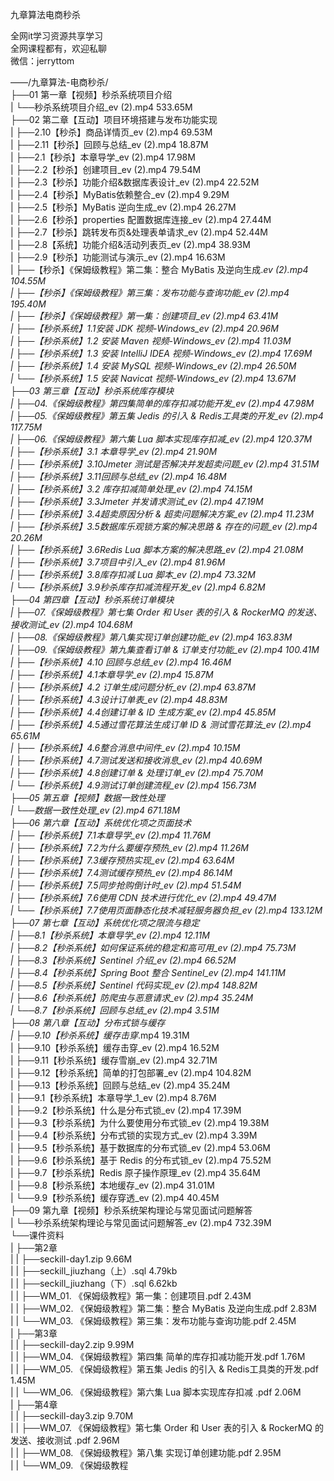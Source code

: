 九章算法电商秒杀

全网it学习资源共享学习<br>全网课程都有，欢迎私聊<br>微信：jerryttom<br>

——/九章算法-电商秒杀/<br> ├──01 第一章【视频】秒杀系统项目介绍<br> | └──秒杀系统项目介绍_ev (2).mp4 533.65M<br> ├──02 第二章【互动】项目环境搭建与发布功能实现<br> | ├──2.10【秒杀】商品详情页_ev (2).mp4 69.53M<br> | ├──2.11【秒杀】回顾与总结_ev (2).mp4 18.87M<br> | ├──2.1【秒杀】本章导学_ev (2).mp4 17.98M<br> | ├──2.2【秒杀】创建项目_ev (2).mp4 79.54M<br> | ├──2.3【秒杀】功能介绍&amp;数据库表设计_ev (2).mp4 22.52M<br> | ├──2.4【秒杀】MyBatis依赖整合_ev (2).mp4 9.29M<br> | ├──2.5【秒杀】MyBatis 逆向生成_ev (2).mp4 26.27M<br> | ├──2.6【秒杀】properties 配置数据库连接_ev (2).mp4 27.44M<br> | ├──2.7【秒杀】跳转发布页&amp;处理表单请求_ev (2).mp4 52.44M<br> | ├──2.8【系统】功能介绍&amp;活动列表页_ev (2).mp4 38.93M<br> | ├──2.9【秒杀】功能测试与演示_ev (2).mp4 16.63M<br> | ├──【秒杀】《保姆级教程》第二集：整合 MyBatis 及逆向生成._ev (2).mp4 104.55M<br> | ├──【秒杀】《保姆级教程》第三集：发布功能与查询功能_ev (2).mp4 195.40M<br> | ├──【秒杀】《保姆级教程》第一集：创建项目_ev (2).mp4 63.41M<br> | ├──【秒杀系统】1.1安装 JDK 视频-Windows_ev (2).mp4 20.96M<br> | ├──【秒杀系统】1.2 安装 Maven 视频-Windows_ev (2).mp4 11.03M<br> | ├──【秒杀系统】1.3 安装 IntelliJ IDEA 视频-Windows_ev (2).mp4 17.69M<br> | ├──【秒杀系统】1.4 安装 MySQL 视频-Windows_ev (2).mp4 26.50M<br> | └──【秒杀系统】1.5 安装 Navicat 视频-Windows_ev (2).mp4 13.67M<br> ├──03 第三章【互动】秒杀系统库存模块<br> | ├──04.《保姆级教程》第四集简单的库存扣减功能开发_ev (2).mp4 47.98M<br> | ├──05.《保姆级教程》第五集 Jedis 的引入 &amp; Redis工具类的开发_ev (2).mp4 117.75M<br> | ├──06.《保姆级教程》第六集 Lua 脚本实现库存扣减_ev (2).mp4 120.37M<br> | ├──【秒杀系统】3.1 本章导学_ev (2).mp4 21.90M<br> | ├──【秒杀系统】3.10Jmeter 测试是否解决并发超卖问题_ev (2).mp4 31.51M<br> | ├──【秒杀系统】3.11回顾与总结_ev (2).mp4 16.48M<br> | ├──【秒杀系统】3.2 库存扣减简单处理_ev (2).mp4 74.15M<br> | ├──【秒杀系统】3.3Jmeter 并发请求测试_ev (2).mp4 47.19M<br> | ├──【秒杀系统】3.4超卖原因分析 &amp; 超卖问题解决方案_ev (2).mp4 11.23M<br> | ├──【秒杀系统】3.5数据库乐观锁方案的解决思路 &amp; 存在的问题_ev (2).mp4 20.26M<br> | ├──【秒杀系统】3.6Redis Lua 脚本方案的解决思路_ev (2).mp4 21.08M<br> | ├──【秒杀系统】3.7项目中引入_ev (2).mp4 81.96M<br> | ├──【秒杀系统】3.8库存扣减 Lua 脚本_ev (2).mp4 73.32M<br> | └──【秒杀系统】3.9秒杀库存扣减流程开发_ev (2).mp4 6.82M<br> ├──04 第四章【互动】秒杀系统订单模块<br> | ├──07.《保姆级教程》第七集 Order 和 User 表的引入 &amp; RockerMQ 的发送、接收测试_ev (2).mp4 104.68M<br> | ├──08.《保姆级教程》第八集实现订单创建功能_ev (2).mp4 163.83M<br> | ├──09.《保姆级教程》第九集查看订单 &amp; 订单支付功能_ev (2).mp4 100.41M<br> | ├──【秒杀系统】4.10 回顾与总结_ev (2).mp4 16.46M<br> | ├──【秒杀系统】4.1本章导学_ev (2).mp4 15.87M<br> | ├──【秒杀系统】4.2 订单生成问题分析_ev (2).mp4 63.87M<br> | ├──【秒杀系统】4.3设计订单表_ev (2).mp4 48.83M<br> | ├──【秒杀系统】4.4创建订单 &amp; ID 生成方案_ev (2).mp4 45.85M<br> | ├──【秒杀系统】4.5通过雪花算法生成订单 ID &amp; 测试雪花算法_ev (2).mp4 65.61M<br> | ├──【秒杀系统】4.6整合消息中间件_ev (2).mp4 10.15M<br> | ├──【秒杀系统】4.7测试发送和接收消息_ev (2).mp4 40.69M<br> | ├──【秒杀系统】4.8创建订单 &amp; 处理订单_ev (2).mp4 75.70M<br> | └──【秒杀系统】4.9测试订单创建流程_ev (2).mp4 156.73M<br> ├──05 第五章【视频】数据一致性处理<br> | └──数据一致性处理_ev (2).mp4 671.18M<br> ├──06 第六章【互动】系统优化项之页面技术<br> | ├──【秒杀系统】7.1本章导学_ev (2).mp4 11.76M<br> | ├──【秒杀系统】7.2为什么要缓存预热_ev (2).mp4 11.26M<br> | ├──【秒杀系统】7.3缓存预热实现_ev (2).mp4 63.64M<br> | ├──【秒杀系统】7.4测试缓存预热_ev (2).mp4 86.14M<br> | ├──【秒杀系统】7.5同步抢购倒计时_ev (2).mp4 51.54M<br> | ├──【秒杀系统】7.6使用 CDN 技术进行优化_ev (2).mp4 49.47M<br> | └──【秒杀系统】7.7使用页面静态化技术减轻服务器负担_ev (2).mp4 133.12M<br> ├──07 第七章【互动】系统优化项之限流与稳定<br> | ├──8.1【秒杀系统】本章导学_ev (2).mp4 12.11M<br> | ├──8.2【秒杀系统】如何保证系统的稳定和高可用_ev (2).mp4 75.73M<br> | ├──8.3【秒杀系统】Sentinel 介绍_ev (2).mp4 66.52M<br> | ├──8.4【秒杀系统】Spring Boot 整合 Sentinel_ev (2).mp4 141.11M<br> | ├──8.5【秒杀系统】Sentinel 代码实现_ev (2).mp4 148.82M<br> | ├──8.6【秒杀系统】防爬虫与恶意请求_ev (2).mp4 35.24M<br> | └──8.7【秒杀系统】回顾与总结_ev (2).mp4 3.51M<br> ├──08 第八章【互动】分布式锁与缓存<br> | ├──9.10【秒杀系统】缓存击穿_.mp4 19.31M<br> | ├──9.10【秒杀系统】缓存击穿_ev (2).mp4 16.52M<br> | ├──9.11【秒杀系统】缓存雪崩_ev (2).mp4 32.71M<br> | ├──9.12【秒杀系统】简单的打包部署_ev (2).mp4 104.82M<br> | ├──9.13【秒杀系统】回顾与总结_ev (2).mp4 35.24M<br> | ├──9.1【秒杀系统】本章导学_1_ev (2).mp4 8.76M<br> | ├──9.2【秒杀系统】什么是分布式锁_ev (2).mp4 17.39M<br> | ├──9.3【秒杀系统】为什么要使用分布式锁_ev (2).mp4 19.38M<br> | ├──9.4【秒杀系统】分布式锁的实现方式_ev (2).mp4 3.39M<br> | ├──9.5【秒杀系统】基于数据库的分布式锁_ev (2).mp4 53.06M<br> | ├──9.6【秒杀系统】基于 Redis 的分布式锁_ev (2).mp4 75.52M<br> | ├──9.7【秒杀系统】Redis 原子操作原理_ev (2).mp4 35.64M<br> | ├──9.8【秒杀系统】本地缓存_ev (2).mp4 31.01M<br> | └──9.9【秒杀系统】缓存穿透_ev (2).mp4 40.45M<br> ├──09 第九章【视频】秒杀系统架构理论与常见面试问题解答<br> | └──秒杀系统架构理论与常见面试问题解答_ev (2).mp4 732.39M<br> └──课件资料<br> | ├──第2章<br> | | ├──seckill-day1.zip 9.66M<br> | | ├──seckill_jiuzhang（上）.sql 4.79kb<br> | | ├──seckill_jiuzhang（下）.sql 6.62kb<br> | | ├──WM_01. 《保姆级教程》第一集：创建项目.pdf 2.43M<br> | | ├──WM_02. 《保姆级教程》第二集：整合 MyBatis 及逆向生成.pdf 2.83M<br> | | └──WM_03. 《保姆级教程》第三集：发布功能与查询功能.pdf 2.45M<br> | ├──第3章<br> | | ├──seckill-day2.zip 9.99M<br> | | ├──WM_04. 《保姆级教程》第四集 简单的库存扣减功能开发.pdf 1.76M<br> | | ├──WM_05. 《保姆级教程》第五集 Jedis 的引入 &amp; Redis工具类的开发.pdf 1.45M<br> | | └──WM_06. 《保姆级教程》第六集 Lua 脚本实现库存扣减 .pdf 2.06M<br> | ├──第4章<br> | | ├──seckill-day3.zip 9.70M<br> | | ├──WM_07. 《保姆级教程》第七集 Order 和 User 表的引入 &amp; RockerMQ 的发送、接收测试 .pdf 2.96M<br> | | ├──WM_08. 《保姆级教程》第八集 实现订单创建功能.pdf 2.95M<br> | | └──WM_09. 《保姆级教程